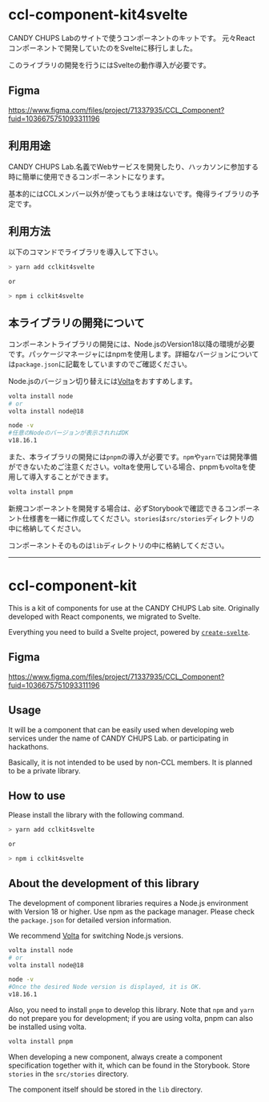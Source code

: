 # ccl-component-kit4svelte

CANDY CHUPS Labのサイトで使うコンポーネントのキットです。
元々Reactコンポーネントで開発していたのをSvelteに移行しました。

このライブラリの開発を行うにはSvelteの動作導入が必要です。

## Figma

<https://www.figma.com/files/project/71337935/CCL_Component?fuid=1036675751093311196>

## 利用用途

CANDY CHUPS Lab.名義でWebサービスを開発したり、ハッカソンに参加する時に簡単に使用できるコンポーネントになります。

基本的にはCCLメンバー以外が使ってもうま味はないです。俺得ライブラリの予定です。

## 利用方法

以下のコマンドでライブラリを導入して下さい。

```zsh
> yarn add cclkit4svelte

or 

> npm i cclkit4svelte
```

## 本ライブラリの開発について

コンポーネントライブラリの開発には、Node.jsのVersion18以降の環境が必要です。パッケージマネージャにはnpmを使用します。詳細なバージョンについては`package.json`に記載をしていますのでご確認ください。

Node.jsのバージョン切り替えには[Volta](https://volta.sh/)をおすすめします。

```zsh
volta install node
# or
volta install node@18

node -v
#任意のNodeのバージョンが表示されればOK
v18.16.1
```

また、本ライブラリの開発には`pnpm`の導入が必要です。`npm`や`yarn`では開発準備ができないためご注意ください。voltaを使用している場合、pnpmもvoltaを使用して導入することができます。

```zsh
volta install pnpm
```

新規コンポーネントを開発する場合は、必ずStorybookで確認できるコンポーネント仕様書を一緒に作成してください。`stories`は`src/stories`ディレクトリの中に格納してください。

コンポーネントそのものは`lib`ディレクトリの中に格納してください。

---

# ccl-component-kit

This is a kit of components for use at the CANDY CHUPS Lab site.
Originally developed with React components, we migrated to Svelte.

Everything you need to build a Svelte project, powered by [`create-svelte`](https://github.com/sveltejs/kit/tree/master/packages/create-svelte).


## Figma

<https://www.figma.com/files/project/71337935/CCL_Component?fuid=1036675751093311196>

## Usage

It will be a component that can be easily used when developing web services under the name of CANDY CHUPS Lab. or participating in hackathons.

Basically, it is not intended to be used by non-CCL members. It is planned to be a private library.

## How to use

Please install the library with the following command.

```zsh
> yarn add cclkit4svelte

or 

> npm i cclkit4svelte
```

## About the development of this library

The development of component libraries requires a Node.js environment with Version 18 or higher. Use npm as the package manager. Please check the `package.json` for detailed version information.

We recommend [Volta](https://volta.sh/) for switching Node.js versions.

```zsh
volta install node
# or
volta install node@18

node -v
#Once the desired Node version is displayed, it is OK.
v18.16.1
```

Also, you need to install `pnpm` to develop this library. Note that `npm` and `yarn` do not prepare you for development; if you are using volta, pnpm can also be installed using volta.

```zsh
volta install pnpm
```

When developing a new component, always create a component specification together with it, which can be found in the Storybook. Store `stories` in the `src/stories` directory.

The component itself should be stored in the `lib` directory.